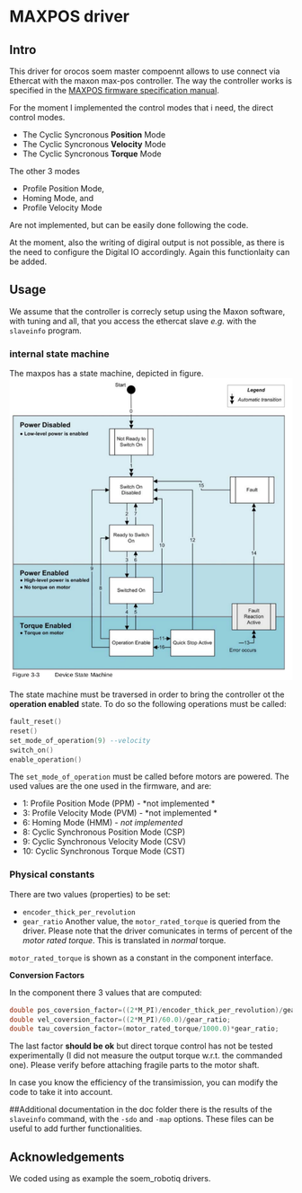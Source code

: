 # MAXPOS driver

## Intro

This driver for orocos soem master compoennt allows to use connect via Ethercat with the maxon max-pos controller.
The way the controller works is specified in the [MAXPOS firmware specification manual](http://academy.maxonjapan.co.jp/wp-content/uploads/manual/maxpos/MAXPOS-Firmware-Specification-En.pdf).

For the moment I implemented the control modes that i need, the direct control modes.

- The Cyclic Syncronous **Position** Mode
- The Cyclic Syncronous **Velocity** Mode
- The Cyclic Syncronous **Torque** Mode
	
The other 3 modes
	
- Profile Position Mode,
- Homing Mode, and
- Profile Velocity Mode

Are not implemented, but can be easily done following the code.

At the moment, also the writing of digiral output is not possible, as there is the need to configure the Digital IO accordingly. Again this functionlaity can be added.

## Usage

We assume that the controller is correcly setup using the Maxon software, with tuning and all, that you access the ethercat slave *e.g.* with the `slaveinfo` program.

### internal state machine
The maxpos has a state machine, depicted in figure.
![ Device State Machine](doc/device_state_machine.png  "Device State Machine, Image from the MAXPOS Firmware Specification Manual")

The state machine must be traversed in order to bring the controller ot the **operation enabled** state.
 To do so the following operations must be called:
```lua
fault_reset()
reset()
set_mode_of_operation(9) --velocity
switch_on()
enable_operation()
```
 
 The `set_mode_of_operation` must be called before motors are powered. The used values are the one used in the firmware, and are: 
 
- 1:   Profile Position Mode (PPM) - *not implemented *
- 3:   Profile Velocity Mode (PVM) - *not implemented *
- 6:   Homing Mode (HMM) - *not implemented*
- 8:   Cyclic Synchronous Position Mode (CSP)
- 9:   Cyclic Synchronous Velocity Mode (CSV)
- 10: Cyclic Synchronous Torque Mode (CST)

### Physical constants
There are two values (properties) to be set:
- `encoder_thick_per_revolution`
- `gear_ratio`
Another value, the `motor_rated_torque` is queried from the driver.
Please note that the driver comunicates in terms of percent of the *motor rated torque*. This is translated in _normal_ torque.

`motor_rated_torque` is shown as a constant in the component interface.

**Conversion Factors**

In the component there  3 values that are computed:
```c++
double pos_coversion_factor=((2*M_PI)/encoder_thick_per_revolution)/gear_ratio; //thick->radiants/sec (or other depending by the unit of the gear ratio)
double vel_coversion_factor=((2*M_PI)/60.0)/gear_ratio;
double tau_coversion_factor=(motor_rated_torque/1000.0)*gear_ratio;
```
The last factor **should be ok** but direct torque control has not be tested experimentally (I did not measure the output torque w.r.t. the commanded one). Please verify before attaching fragile parts to the motor shaft.

In case you know the efficiency of the transimission, you can modify the code to take it into account.

##Additional documentation
in the doc folder there is the results of the `slaveinfo` command, with the  `-sdo` and `-map` options. These files can be useful to add further functionalities.

##  Acknowledgements
We coded using as example the soem_robotiq drivers.
